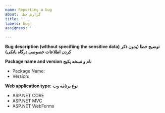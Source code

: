 ```yaml
---
name: Reporting a bug
about: گزارش خطا
title: ''
labels: bug
assignees: ''

---
```


**Bug description (wIthout specifiing the sensitive data)**
**توضیح خطا (بدون ذکر کردن اطلاعات خصوصی درگاه بانکی)**


**Package name and version**
**نام و نسخه پکیج**
* Package Name: 
* Version: 

**Web application type:**
**نوع برنامه وب**
* ASP.NET CORE
* ASP.NET MVC
* ASP.NET WebForms
